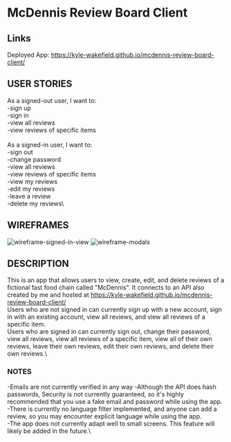# McDennis Review Board Client

## Links
Deployed App: https://kyle-wakefield.github.io/mcdennis-review-board-client/

## USER STORIES
As a signed-out user, I want to:\
-sign up\
-sign in\
-view all reviews\
-view reviews of specific items\
\
As a signed-in user, I want to:\
-sign out\
-change password\
-view all reviews\
-view reviews of specific items\
-view my reviews\
-edit my reviews\
-leave a review\
-delete my reviews\

## WIREFRAMES
![wireframe-signed-in-view](https://media.git.generalassemb.ly/user/35162/files/d78bf580-a296-11eb-8f3c-318d8b98c1bd)
![wireframe-modals](https://media.git.generalassemb.ly/user/35162/files/d9ee4f80-a296-11eb-88ca-8e9831f56653)

## DESCRIPTION
This is an app that allows users to view, create, edit, and delete reviews of a fictional fast food chain called "McDennis". It connects to an API also created by me and hosted at https://kyle-wakefield.github.io/mcdennis-review-board-client/ \
Users who are not signed in can currently sign up with a new account, sign in with an existing account, view all reviews, and view all reviews of a specific item.\
Users who are signed in can currently sign out, change their password, view all reviews, view all reviews of a specific item, view all of their own reviews, leave their own reviews, edit their own reviews, and delete their own reviews.\

### NOTES
-Emails are not currently verified in any way
-Although the API does hash passwords, Security is not currently guaranteed, so it's highly recommended that you use a fake email and password while using the app.\
-There is currently no language filter implemented, and anyone can add a review, so you may encounter explicit language while using the app.\
-The app does not currently adapt well to small screens. This feature will likely be added in the future.\
